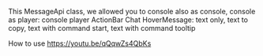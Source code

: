 


This MessageApi class, we allowed you to console also as console, console as player: console player 
ActionBar
Chat
HoverMessage: text only, text to copy, text with command start, text with command tooltip






How to use 
https://youtu.be/qQqwZs4QbKs


